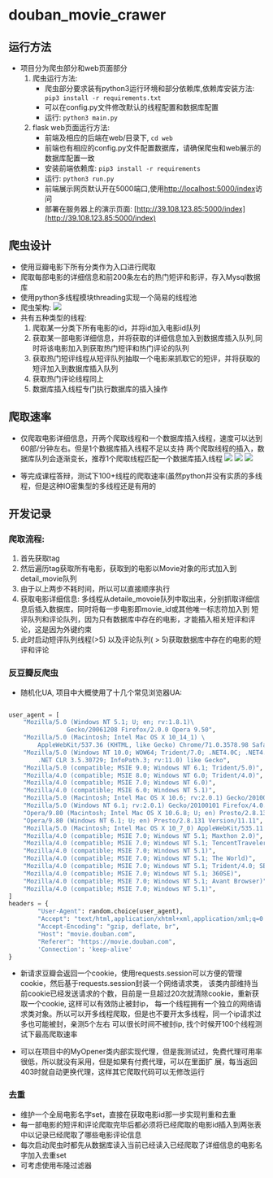 # douban_movie_crawer
## 运行方法
* 项目分为爬虫部分和web页面部分
   1. 爬虫运行方法:
        * 爬虫部分要求装有python3运行环境和部分依赖库,依赖库安装方法:
        ```pip3 install -r requirements.txt```
        * 可以在config.py文件修改默认的线程配置和数据库配置
        * 运行: ```python3 main.py```
    2. flask web页面运行方法:
        * 前端及相应的后端在web/目录下, ```cd web```
        * 前端也有相应的config.py文件配置数据库，请确保爬虫和web展示的数据库配置一致
        * 安装前端依赖库: ```pip3 install -r requirements```
        * 运行: ```python3 run.py```
        * 前端展示网页默认开在5000端口,使用[http://localhost:5000/index](http://localhost:5000/index)访问
        * 部署在服务器上的演示页面: [http://39.108.123.85:5000/index](http://39.108.123.85:5000/index)        
        
    
## 爬虫设计
* 使用豆瓣电影下所有分类作为入口进行爬取
* 爬取每部电影的详细信息和前200条左右的热门短评和影评，存入Mysql数据库
* 使用python多线程模块threading实现一个简易的线程池
* 爬虫架构:
![](https://ws3.sinaimg.cn/large/006tNbRwgy1fyr3mj5d8fj31740tsq6x.jpg)
* 共有五种类型的线程:
    1. 爬取某一分类下所有电影的id，并将id加入电影id队列
    2. 获取某一部电影详细信息，并将获取的详细信息加入到数据库插入队列,同时将该电影加入到获取热门短评和热门评论的队列
    3. 获取热门短评线程从短评队列抽取一个电影来抓取它的短评，并将获取的短评加入到数据库插入队列
    4. 获取热门评论线程同上
    5. 数据库插入线程专门执行数据库的插入操作
    
    
    
## 爬取速率
* 仅爬取电影详细信息，开两个爬取线程和一个数据库插入线程，速度可以达到60部/分钟左右。但是1个数据库插入线程不足以支持
两个爬取线程的插入，数据库队列会逐渐变长，推荐1个爬取线程匹配一个数据库插入线程
![](https://ws3.sinaimg.cn/large/006tNbRwgy1fyr3guoedaj30uk0u0gq3.jpg)
![](https://ws2.sinaimg.cn/large/006tNbRwgy1fyr3h5v4skj30u00vwte0.jpg)
![](https://ws2.sinaimg.cn/large/006tNbRwgy1fyr3ho30jkj31p40iudqh.jpg)

* 等完成课程答辩，测试下100+线程的爬取速率(虽然python并没有实质的多线程，但是这种IO密集型的多线程还是有用的

## 开发记录
### 爬取流程:
1. 首先获取tag
2. 然后遍历tag获取所有电影，获取到的电影以Movie对象的形式加入到detail_movie队列
3. 由于以上两步不耗时间，所以可以直接顺序执行
4. 获取电影详细信息: 多线程从detaile_movoie队列中取出来，分别抓取详细信息后插入数据库，同时将每一步电影即movie_id或其他唯一标志符加入到
    短评队列和评论队列，因为只有数据库中存在的电影，才能插入相关短评和评论，这是因为外键约束
5. 此时启动短评队列线程(>5) 以及评论队列( > 5)获取数据库中存在的电影的短评和评论

### 反豆瓣反爬虫
* 随机化UA, 项目中大概使用了十几个常见浏览器UA:
```python

user_agent = [
    "Mozilla/5.0 (Windows NT 5.1; U; en; rv:1.8.1)\
                Gecko/20061208 Firefox/2.0.0 Opera 9.50",
    "Mozilla/5.0 (Macintosh; Intel Mac OS X 10_14_1) \
        AppleWebKit/537.36 (KHTML, like Gecko) Chrome/71.0.3578.98 Safari/537.36",
    "Mozilla/5.0 (Windows NT 10.0; WOW64; Trident/7.0; .NET4.0C; .NET4.0E; .NET CLR 2.0.50727; .NET CLR 3.0.30729;\
        .NET CLR 3.5.30729; InfoPath.3; rv:11.0) like Gecko",
    "Mozilla/5.0 (compatible; MSIE 9.0; Windows NT 6.1; Trident/5.0)",
    "Mozilla/4.0 (compatible; MSIE 8.0; Windows NT 6.0; Trident/4.0)",
    "Mozilla/4.0 (compatible; MSIE 7.0; Windows NT 6.0)",
    "Mozilla/4.0 (compatible; MSIE 6.0; Windows NT 5.1)",
    "Mozilla/5.0 (Macintosh; Intel Mac OS X 10.6; rv:2.0.1) Gecko/20100101 Firefox/4.0.1",
    "Mozilla/5.0 (Windows NT 6.1; rv:2.0.1) Gecko/20100101 Firefox/4.0.1",
    "Opera/9.80 (Macintosh; Intel Mac OS X 10.6.8; U; en) Presto/2.8.131 Version/11.11",
    "Opera/9.80 (Windows NT 6.1; U; en) Presto/2.8.131 Version/11.11",
    "Mozilla/5.0 (Macintosh; Intel Mac OS X 10_7_0) AppleWebKit/535.11 (KHTML, like Gecko) Chrome/17.0.963.56 Safari/535.11",
    "Mozilla/4.0 (compatible; MSIE 7.0; Windows NT 5.1; Maxthon 2.0)",
    "Mozilla/4.0 (compatible; MSIE 7.0; Windows NT 5.1; TencentTraveler 4.0)",
    "Mozilla/4.0 (compatible; MSIE 7.0; Windows NT 5.1)",
    "Mozilla/4.0 (compatible; MSIE 7.0; Windows NT 5.1; The World)",
    "Mozilla/4.0 (compatible; MSIE 7.0; Windows NT 5.1; Trident/4.0; SE 2.X MetaSr 1.0; SE 2.X MetaSr 1.0; .NET CLR 2.0.50727; SE 2.X MetaSr 1.0)",
    "Mozilla/4.0 (compatible; MSIE 7.0; Windows NT 5.1; 360SE)",
    "Mozilla/4.0 (compatible; MSIE 7.0; Windows NT 5.1; Avant Browser)",
    "Mozilla/4.0 (compatible; MSIE 7.0; Windows NT 5.1)",
]
headers = {
        "User-Agent": random.choice(user_agent),
        "Accept": "text/html,application/xhtml+xml,application/xml;q=0.9,image/webp,image/apng,*/*;q=0.8",
        "Accept-Encoding": "gzip, deflate, br",
        "Host": "movie.douban.com",
        "Referer": "https://movie.douban.com",
        'Connection': 'keep-alive'
}
```
* 新请求豆瓣会返回一个cookie，使用requests.session可以方便的管理cookie，然后基于requests.session封装一个网络请求类，
该类内部维持当前cookie已经发送请求的个数，目前是一旦超过20次就清除cookie，重新获取一个cookie, 这样可以有效防止被封ip，
每一个线程拥有一个独立的网络请求类对象。所以可以开多线程爬取，但是也不要开太多线程，同一个ip请求过多也可能被封，亲测5个左右
可以很长时间不被封ip, 找个时候开100个线程测试下最高爬取速率

* 可以在项目中的MyOpener类内部实现代理，但是我测试过，免费代理可用率很低，所以就没有采用，但是如果有付费代理，可以在里面扩
展，每当返回403时就自动更换代理，这样其它爬取代码可以无修改运行

### 去重
* 维护一个全局电影名字set，直接在获取电影id那一步实现判重和去重
* 每一部电影的短评和评论爬取完毕后都必须将已经爬取的电影id插入到两张表中以记录已经爬取了哪些电影评论信息
* 每次启动爬虫时都先从数据库读入当前已经读入已经爬取了详细信息的电影名字加入去重set
* 可考虑使用布隆过滤器
  
   
 
  
   